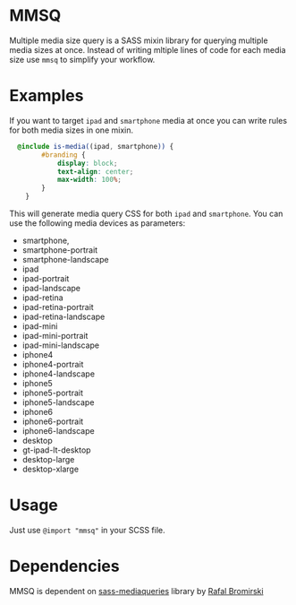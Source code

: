 # MMSQ
Multiple media size query is a SASS mixin library for querying multiple media sizes at once. Instead of writing mltiple lines of code for each media size use `mmsq` to simplify your workflow.

# Examples

If you want to target `ipad` and `smartphone` media at once you can write rules for both media sizes in one mixin.

```scss
  @include is-media((ipad, smartphone)) {
		#branding {
			display: block;
			text-align: center;
			max-width: 100%;
		}
	}
```

This will generate media query CSS for both `ipad` and `smartphone`. You can use the following media devices as parameters:

- smartphone,
- smartphone-portrait
- smartphone-landscape
- ipad
- ipad-portrait
- ipad-landscape
- ipad-retina
- ipad-retina-portrait
- ipad-retina-landscape
- ipad-mini
- ipad-mini-portrait
- ipad-mini-landscape
- iphone4
- iphone4-portrait
- iphone4-landscape
- iphone5
- iphone5-portrait
- iphone5-landscape
- iphone6
- iphone6-portrait
- iphone6-landscape
- desktop
- gt-ipad-lt-desktop
- desktop-large
- desktop-xlarge

# Usage

Just use `@import "mmsq"` in your SCSS file.

# Dependencies

MMSQ is dependent on [sass-mediaqueries](https://github.com/paranoida/sass-mediaqueries) library by [Rafal Bromirski](https://github.com/paranoida)
